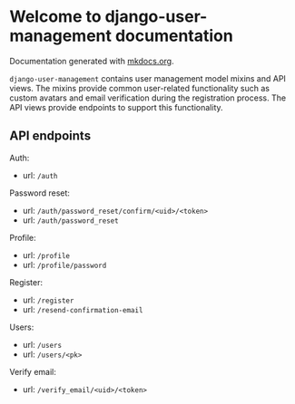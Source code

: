 # Welcome to django-user-management documentation

Documentation generated with [mkdocs.org](http://mkdocs.org).


`django-user-management` contains user management model mixins and API views. The mixins
provide common user-related functionality such as custom avatars and email verification
during the registration process. The API views provide endpoints to support this
functionality.

## API endpoints

Auth:

- url: `/auth`

Password reset:

- url: `/auth/password_reset/confirm/<uid>/<token>`
- url: `/auth/password_reset`

Profile:

- url: `/profile`
- url: `/profile/password`

Register:

- url: `/register`
- url: `/resend-confirmation-email`

Users:

- url: `/users`
- url: `/users/<pk>`

Verify email:

- url: `/verify_email/<uid>/<token>`
